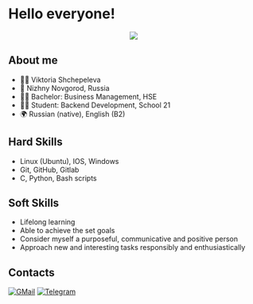 # Hello everyone!
<div id="header" align="center">
  <img src="https://i0.wp.com/www.printmag.com/wp-content/uploads/2021/02/4cbe8d_f1ed2800a49649848102c68fc5a66e53mv2.gif"/>
</div>

## About me

- :raising_hand_woman: Viktoria Shchepeleva  
- :round_pushpin: Nizhny Novgorod, Russia  
- :woman_student: Bachelor: Business Management, HSE  
- :woman_technologist: Student: Backend Development, School 21  
- :earth_africa: Russian (native), English (B2)  

## Hard Skills

- Linux (Ubuntu), IOS, Windows
- Git, GitHub, Gitlab  
- C, Python, Bash scripts

## Soft Skills

- Lifelong learning  
- Able to achieve the set goals  
- Consider myself a purposeful, communicative and positive person  
- Approach new and interesting tasks responsibly and enthusiastically  

## Contacts

 [![GMail](https://img.shields.io/badge/Gmail-D14836?style=for-the-badge&logo=gmail&logoColor=white)](mailto:sshinoxy@gmail.com)
 [![Telegram](https://img.shields.io/badge/Telegram-2CA5E0?style=for-the-badge&logo=telegram&logoColor=white)](https://t.me/shinoxy)
